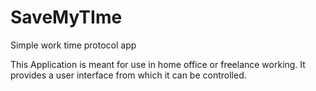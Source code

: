 # SaveMyTIme
Simple work time protocol app

This Application is meant for use in home office or freelance working. It  provides a user interface from which it can be controlled.
